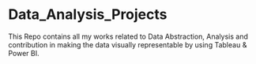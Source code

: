 # Data_Analysis_Projects
This Repo contains all my works related to Data Abstraction, Analysis and contribution in making the data visually representable by using Tableau &amp; Power BI.
